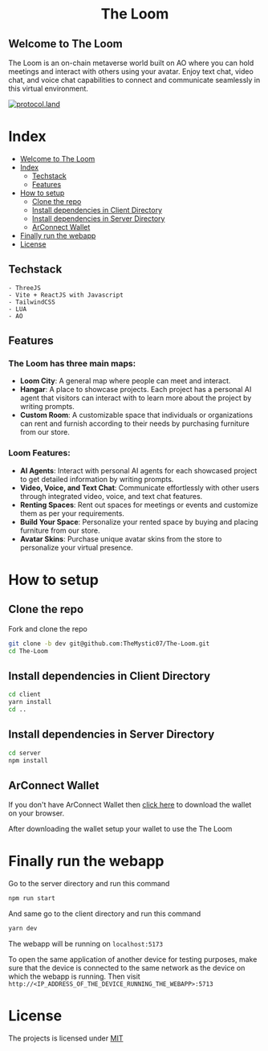 # <h1 align="center">The Loom</h1>

## Welcome to The Loom

The Loom is an on-chain metaverse world built on AO where you can hold meetings and interact with others using your avatar. Enjoy text chat, video chat, and voice chat capabilities to connect and communicate seamlessly in this virtual environment.

[![protocol.land](https://arweave.net/eZp8gOeR8Yl_cyH9jJToaCrt2He1PHr0pR4o-mHbEcY)](https://protocol.land/#/repository/<REPO_ID>)

# Index

- [Welcome to The Loom](#welcome-to-the-loom)
- [Index](#index)
  - [Techstack](#techstack)
  - [Features](#features)
- [How to setup](#how-to-setup)
  - [Clone the repo](#clone-the-repo)
  - [Install dependencies in Client Directory](#install-dependencies-in-client-directory)
  - [Install dependencies in Server Directory](#install-dependencies-in-server-directory)
  - [ArConnect Wallet](#arconnect-wallet)
- [Finally run the webapp](#finally-run-the-webapp)
- [License](#license)

## Techstack
     
    - ThreeJS
    - Vite + ReactJS with Javascript
    - TailwindCSS
    - LUA
    - AO

## Features
### The Loom has three main maps:
- **Loom City**: A general map where people can meet and interact.
- **Hangar**: A place to showcase projects. Each project has a personal AI agent that visitors can interact with to learn more about the project by writing prompts.
- **Custom Room**: A customizable space that individuals or organizations can rent and furnish according to their needs by purchasing furniture from our store.

### Loom Features:
- **AI Agents**: Interact with personal AI agents for each showcased project to get detailed information by writing prompts.
- **Video, Voice, and Text Chat**: Communicate effortlessly with other users through integrated video, voice, and text chat features.
- **Renting Spaces**: Rent out spaces for meetings or events and customize them as per your requirements.
- **Build Your Space**: Personalize your rented space by buying and placing furniture from our store.
- **Avatar Skins**: Purchase unique avatar skins from the store to personalize your virtual presence.

# How to setup

## Clone the repo

Fork and clone the repo

```bash
git clone -b dev git@github.com:TheMystic07/The-Loom.git
cd The-Loom
```

## Install dependencies in Client Directory

```bash
cd client
yarn install
cd ..
```

## Install dependencies in Server Directory

```bash
cd server
npm install
```

## ArConnect Wallet
If you don't have ArConnect Wallet then [click here](https://www.arconnect.io/download) to download the wallet on your browser.

After downloading the wallet setup your wallet to use the The Loom

# Finally run the webapp

Go to the server directory and run this command
```bash
npm run start
```
And same go to the client directory and run this command
```bash
yarn dev
```

The webapp will be running on `localhost:5173`

To open the same application of another device for testing purposes, make sure that the device is connected to the same network as the device on which the webapp is running. Then visit `http://<IP_ADDRESS_OF_THE_DEVICE_RUNNING_THE_WEBAPP>:5713`

# License

The projects is licensed under [MIT](https://choosealicense.com/licenses/mit/)
